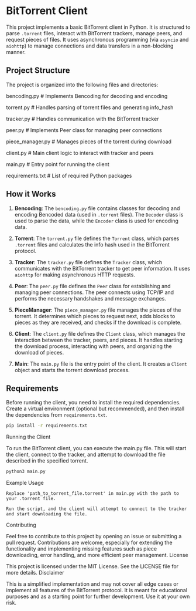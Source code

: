 # BitTorrent Client

This project implements a basic BitTorrent client in Python. It is structured to parse `.torrent` files, interact with BitTorrent trackers, manage peers, and request pieces of files. It uses asynchronous programming (via `asyncio` and `aiohttp`) to manage connections and data transfers in a non-blocking manner.

## Project Structure

The project is organized into the following files and directories:

bencoding.py # Implements Bencoding for decoding and encoding

torrent.py # Handles parsing of torrent files and generating info_hash

tracker.py # Handles communication with the BitTorrent tracker

peer.py # Implements Peer class for managing peer connections

piece_manager.py # Manages pieces of the torrent during download

client.py # Main client logic to interact with tracker and peers

main.py # Entry point for running the client

requirements.txt # List of required Python packages


## How it Works

1. **Bencoding**: The `bencoding.py` file contains classes for decoding and encoding Bencoded data (used in `.torrent` files). The `Decoder` class is used to parse the data, while the `Encoder` class is used for encoding data.

2. **Torrent**: The `torrent.py` file defines the `Torrent` class, which parses `.torrent` files and calculates the info hash used in the BitTorrent protocol.

3. **Tracker**: The `tracker.py` file defines the `Tracker` class, which communicates with the BitTorrent tracker to get peer information. It uses `aiohttp` for making asynchronous HTTP requests.

4. **Peer**: The `peer.py` file defines the `Peer` class for establishing and managing peer connections. The peer connects using TCP/IP and performs the necessary handshakes and message exchanges.

5. **PieceManager**: The `piece_manager.py` file manages the pieces of the torrent. It determines which pieces to request next, adds blocks to pieces as they are received, and checks if the download is complete.

6. **Client**: The `client.py` file defines the `Client` class, which manages the interaction between the tracker, peers, and pieces. It handles starting the download process, interacting with peers, and organizing the download of pieces.

7. **Main**: The `main.py` file is the entry point of the client. It creates a `Client` object and starts the torrent download process.

## Requirements

Before running the client, you need to install the required dependencies. Create a virtual environment (optional but recommended), and then install the dependencies from `requirements.txt`.

```bash
pip install -r requirements.txt
```

Running the Client

To run the BitTorrent client, you can execute the main.py file. This will start the client, connect to the tracker, and attempt to download the file described in the specified torrent.

```bash
python3 main.py
```

Example Usage

    Replace 'path_to_torrent_file.torrent' in main.py with the path to your .torrent file.

    Run the script, and the client will attempt to connect to the tracker and start downloading the file.

Contributing

Feel free to contribute to this project by opening an issue or submitting a pull request. Contributions are welcome, especially for extending the functionality and implementing missing features such as piece downloading, error handling, and more efficient peer management.
License

This project is licensed under the MIT License. See the LICENSE file for more details.
Disclaimer

This is a simplified implementation and may not cover all edge cases or implement all features of the BitTorrent protocol. It is meant for educational purposes and as a starting point for further development. Use it at your own risk.
